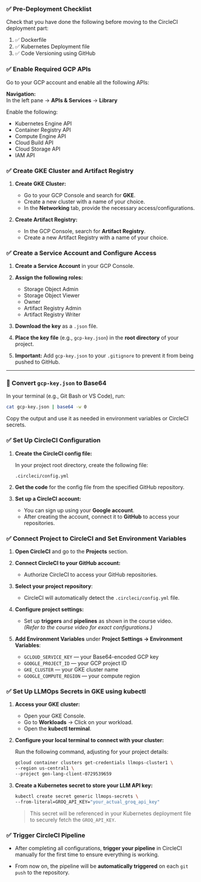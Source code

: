 ### ✅ Pre-Deployment Checklist

Check that you have done the following before moving to the CircleCI deployment part:

1. ✅ Dockerfile  
2. ✅ Kubernetes Deployment file  
3. ✅ Code Versioning using GitHub


### ✅ Enable Required GCP APIs

Go to your GCP account and enable all the following APIs:

**Navigation:**  
In the left pane → **APIs & Services** → **Library**

Enable the following:

- Kubernetes Engine API  
- Container Registry API  
- Compute Engine API  
- Cloud Build API  
- Cloud Storage API  
- IAM API


### ✅ Create GKE Cluster and Artifact Registry

1. **Create GKE Cluster:**
   - Go to your GCP Console and search for **GKE**.
   - Create a new cluster with a name of your choice.
   - In the **Networking** tab, provide the necessary access/configurations.

2. **Create Artifact Registry:**
   - In the GCP Console, search for **Artifact Registry**.
   - Create a new Artifact Registry with a name of your choice.


### ✅ Create a Service Account and Configure Access

1. **Create a Service Account** in your GCP Console.

2. **Assign the following roles:**
   - Storage Object Admin  
   - Storage Object Viewer  
   - Owner  
   - Artifact Registry Admin  
   - Artifact Registry Writer  

3. **Download the key** as a `.json` file.

4. **Place the key file** (e.g., `gcp-key.json`) in the **root directory** of your project.

5. **Important:** Add `gcp-key.json` to your `.gitignore` to prevent it from being pushed to GitHub.

---

### 🔐 Convert `gcp-key.json` to Base64

In your terminal (e.g., Git Bash or VS Code), run:

```bash
cat gcp-key.json | base64 -w 0
```

Copy the output and use it as needed in environment variables or CircleCI secrets.


### ✅ Set Up CircleCI Configuration

1. **Create the CircleCI config file:**

   In your project root directory, create the following file:

   ```
   .circleci/config.yml
   ```

2. **Get the code** for the config file from the specified GitHub repository.

3. **Set up a CircleCI account:**
   - You can sign up using your **Google account**.
   - After creating the account, connect it to **GitHub** to access your repositories.


### ✅ Connect Project to CircleCI and Set Environment Variables

1. **Open CircleCI** and go to the **Projects** section.

2. **Connect CircleCI to your GitHub account:**
   - Authorize CircleCI to access your GitHub repositories.

3. **Select your project repository**:
   - CircleCI will automatically detect the `.circleci/config.yml` file.

4. **Configure project settings:**
   - Set up **triggers** and **pipelines** as shown in the course video.  
   *(Refer to the course video for exact configurations.)*

5. **Add Environment Variables** under **Project Settings → Environment Variables**:

   - `GCLOUD_SERVICE_KEY` — your Base64-encoded GCP key  
   - `GOOGLE_PROJECT_ID` — your GCP project ID  
   - `GKE_CLUSTER` — your GKE cluster name  
   - `GOOGLE_COMPUTE_REGION` — your compute region


### ✅ Set Up LLMOps Secrets in GKE using kubectl

1. **Access your GKE cluster:**
   - Open your GKE Console.
   - Go to **Workloads** → Click on your workload.
   - Open the **kubectl terminal**.

2. **Configure your local terminal to connect with your cluster:**

   Run the following command, adjusting for your project details:

   ```bash
   gcloud container clusters get-credentials llmops-cluster1 \
   --region us-central1 \
   --project gen-lang-client-0729539659
   ```

3. **Create a Kubernetes secret to store your LLM API key:**

   ```bash
   kubectl create secret generic llmops-secrets \
   --from-literal=GROQ_API_KEY="your_actual_groq_api_key"
   ```

   > This secret will be referenced in your Kubernetes deployment file to securely fetch the `GROQ_API_KEY`.


### ✅ Trigger CircleCI Pipeline

- After completing all configurations, **trigger your pipeline** in CircleCI manually for the first time to ensure everything is working.

- From now on, the pipeline will be **automatically triggered** on each `git push` to the repository.